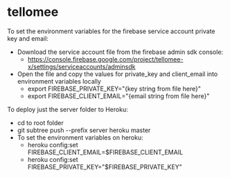 # tellomee

To set the environment variables for the firebase service account private key and email:
* Download the service account file from the firebase admin sdk console:
  * https://console.firebase.google.com/project/tellomee-x/settings/serviceaccounts/adminsdk
* Open the file and copy the values for private_key and client_email into environment variables locally 
  * export FIREBASE_PRIVATE_KEY="{key string from file here}"
  * export FIREBASE_CLIENT_EMAIL="{email string from file here}"

To deploy just the server folder to Heroku:
* cd to root folder
* git subtree push --prefix server heroku master
* To set the environment variables on heroku:
  * heroku config:set FIREBASE_CLIENT_EMAIL=$FIREBASE_CLIENT_EMAIL
  * heroku config:set FIREBASE_PRIVATE_KEY="$FIREBASE_PRIVATE_KEY"
